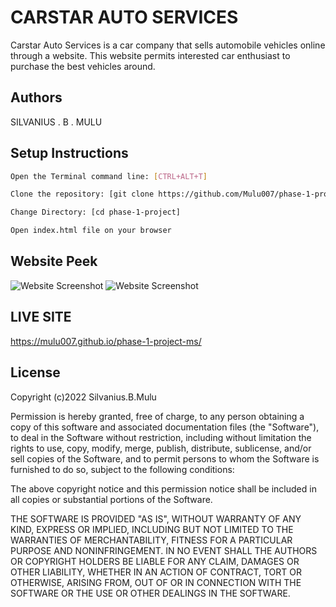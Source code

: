 
# CARSTAR AUTO SERVICES

Carstar Auto Services is a car company that sells automobile vehicles online through a website. This website permits interested car enthusiast to purchase the best vehicles around. 


## Authors

SILVANIUS . B . MULU


## Setup Instructions



```bash
Open the Terminal command line: [CTRL+ALT+T]

Clone the repository: [git clone https://github.com/Mulu007/phase-1-project]

Change Directory: [cd phase-1-project]

Open index.html file on your browser
```  

## Website Peek

![Website Screenshot](https://github.com/Mulu007/phase-1-project/blob/main/Screenshot%20from%202022-09-04%2020-35-18.png?raw=true)
![Website Screenshot](https://github.com/Mulu007/phase-1-project/blob/main/image/Screenshot%20from%202022-09-02%2023-41-09.png)

## LIVE SITE
https://mulu007.github.io/phase-1-project-ms/


## License

Copyright (c)2022 Silvanius.B.Mulu

Permission is hereby granted, free of charge, to any person obtaining a copy of this software and associated documentation files (the "Software"), to deal in the Software without restriction, including without limitation the rights to use, copy, modify, merge, publish, distribute, sublicense, and/or sell copies of the Software, and to permit persons to whom the Software is furnished to do so, subject to the following conditions:

The above copyright notice and this permission notice shall be included in all copies or substantial portions of the Software.

THE SOFTWARE IS PROVIDED "AS IS", WITHOUT WARRANTY OF ANY KIND, EXPRESS OR IMPLIED, INCLUDING BUT NOT LIMITED TO THE WARRANTIES OF MERCHANTABILITY, FITNESS FOR A PARTICULAR PURPOSE AND NONINFRINGEMENT. IN NO EVENT SHALL THE AUTHORS OR COPYRIGHT HOLDERS BE LIABLE FOR ANY CLAIM, DAMAGES OR OTHER LIABILITY, WHETHER IN AN ACTION OF CONTRACT, TORT OR OTHERWISE, ARISING FROM, OUT OF OR IN CONNECTION WITH THE SOFTWARE OR THE USE OR OTHER DEALINGS IN THE SOFTWARE.
